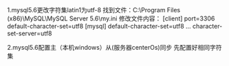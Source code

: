 1.mysql5.6更改字符集latin1为utf-8
	找到文件：C:\Program Files (x86)\MySQL\MySQL Server 5.6\my.ini
	修改文件内容：
		[client]
			port=3306
			default-character-set=utf8
		[mysql]
			default-character-set=utf8
			...
			character-set-server=utf8
			
			
2.mysql5.6配置主（本机windows）从(服务器centerOs)同步
	先配置好相同字符集